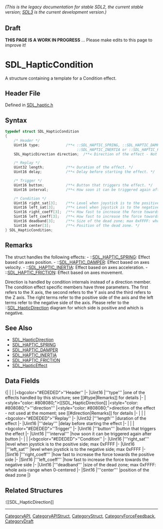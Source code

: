 ###### (This is the legacy documentation for stable SDL2, the current stable version; [SDL3](https://wiki.libsdl.org/SDL3/) is the current development version.)

## Draft

**THIS PAGE IS A WORK IN PROGRESS** ... Please make edits to this page to improve it!
# SDL_HapticCondition

A structure containing a template for a Condition effect.

## Header File

Defined in [SDL_haptic.h](https://github.com/libsdl-org/SDL/blob/SDL2/include/SDL_haptic.h)

## Syntax

```c
typedef struct SDL_HapticCondition
{
    /* Header */
    Uint16 type;            /**< ::SDL_HAPTIC_SPRING, ::SDL_HAPTIC_DAMPER,
                                 ::SDL_HAPTIC_INERTIA or ::SDL_HAPTIC_FRICTION */
    SDL_HapticDirection direction;  /**< Direction of the effect - Not used ATM. */

    /* Replay */
    Uint32 length;          /**< Duration of the effect. */
    Uint16 delay;           /**< Delay before starting the effect. */

    /* Trigger */
    Uint16 button;          /**< Button that triggers the effect. */
    Uint16 interval;        /**< How soon it can be triggered again after button. */

    /* Condition */
    Uint16 right_sat[3];    /**< Level when joystick is to the positive side; max 0xFFFF. */
    Uint16 left_sat[3];     /**< Level when joystick is to the negative side; max 0xFFFF. */
    Sint16 right_coeff[3];  /**< How fast to increase the force towards the positive side. */
    Sint16 left_coeff[3];   /**< How fast to increase the force towards the negative side. */
    Uint16 deadband[3];     /**< Size of the dead zone; max 0xFFFF: whole axis-range when 0-centered. */
    Sint16 center[3];       /**< Position of the dead zone. */
} SDL_HapticCondition;
```

## Remarks

The struct handles the following effects: -
::[SDL_HAPTIC_SPRING](SDL_HAPTIC_SPRING): Effect based on axes position. -
::[SDL_HAPTIC_DAMPER](SDL_HAPTIC_DAMPER): Effect based on axes velocity. -
::[SDL_HAPTIC_INERTIA](SDL_HAPTIC_INERTIA): Effect based on axes
acceleration. - ::[SDL_HAPTIC_FRICTION](SDL_HAPTIC_FRICTION): Effect based
on axes movement.

Direction is handled by condition internals instead of a direction member.
The condition effect specific members have three parameters. The first
refers to the X axis, the second refers to the Y axis and the third refers
to the Z axis. The right terms refer to the positive side of the axis and
the left terms refer to the negative side of the axis. Please refer to the
::[SDL_HapticDirection](SDL_HapticDirection) diagram for which side is
positive and which is negative.

## See Also

* [SDL_HapticDirection](SDL_HapticDirection)
* [SDL_HAPTIC_SPRING](SDL_HAPTIC_SPRING)
* [SDL_HAPTIC_DAMPER](SDL_HAPTIC_DAMPER)
* [SDL_HAPTIC_INERTIA](SDL_HAPTIC_INERTIA)
* [SDL_HAPTIC_FRICTION](SDL_HAPTIC_FRICTION)
* [SDL_HapticEffect](SDL_HapticEffect)


## Data Fields

{|
|
|
|<bgcolor="#EDEDED">''Header''
|-
|Uint16
|'''type'''
|one of the effects handled by this structure; see [[#type|Remarks]] for details
|-
|<style="color: #808080;">[[SDL_HapticDirection]]
|<style="color: #808080;">'''direction'''
|<style="color: #808080;">direction of the effect - not used at the moment; see [[#direction|Remarks]] for details
|-
|
|
|<bgcolor="#EDEDED">''Replay''
|-
|Uint32
|'''length'''
|duration of the effect
|-
|Uint16
|'''delay'''
|delay before starting the effect
|-
|
|
|<bgcolor="#EDEDED">''Trigger''
|-
|Uint16
|'''button'''
|button that triggers the effect
|-
|Uint16
|'''interval'''
|how soon it can be triggered again after button
|-
|
|
|<bgcolor="#EDEDED">''Condition''
|-
|Uint16
|'''right_sat'''
|level when joystick is to the positive side; max 0xFFFF
|-
|Uint16
|'''left_sat'''
|level when joystick is to the negative side; max 0xFFFF
|-
|Sint16
|'''right_coeff'''
|how fast to increase the force towards the positive side
|-
|Sint16
|'''left_coeff'''
|how fast to increase the force towards the negative side
|-
|Uint16
|'''deadband'''
|size of the dead zone; max 0xFFFF: whole axis-range when 0-centered <!-- (units)? --> 
|-
|Sint16
|'''center'''
|position of the dead zone
|}
<!-- <span style="color: green;">All of the Condition fields had a [3] that was left out. Should it be in?</span> -->

## Related Structures

:[[SDL_HapticDirection]]

----
[CategoryAPI](CategoryAPI), [CategoryAPIStruct](CategoryAPIStruct), [CategoryStruct](CategoryStruct), [CategoryForceFeedback](CategoryForceFeedback), [CategoryDraft](CategoryDraft)


